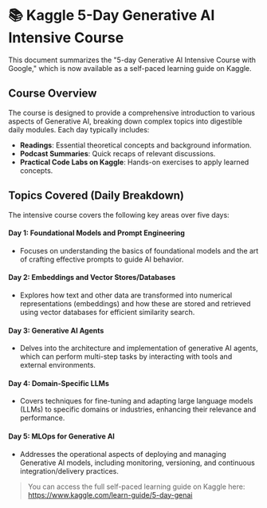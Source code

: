 # 📚 Kaggle 5-Day Generative AI Intensive Course
This document summarizes the "5-day Generative AI Intensive Course with Google," which is now available as a self-paced learning guide on Kaggle.

## Course Overview
The course is designed to provide a comprehensive introduction to various aspects of Generative AI, breaking down complex topics into digestible daily modules. Each day typically includes:

- **Readings**: Essential theoretical concepts and background information.
- **Podcast Summaries**: Quick recaps of relevant discussions.
- **Practical Code Labs on Kaggle**: Hands-on exercises to apply learned concepts.

## Topics Covered (Daily Breakdown)
The intensive course covers the following key areas over five days:

#### Day 1: Foundational Models and Prompt Engineering
- Focuses on understanding the basics of foundational models and the art of crafting effective prompts to guide AI behavior.

#### Day 2: Embeddings and Vector Stores/Databases
- Explores how text and other data are transformed into numerical representations (embeddings) and how these are stored and retrieved using vector databases for efficient similarity search.

#### Day 3: Generative AI Agents
- Delves into the architecture and implementation of generative AI agents, which can perform multi-step tasks by interacting with tools and external environments.

#### Day 4: Domain-Specific LLMs
- Covers techniques for fine-tuning and adapting large language models (LLMs) to specific domains or industries, enhancing their relevance and performance.

#### Day 5: MLOps for Generative AI
- Addresses the operational aspects of deploying and managing Generative AI models, including monitoring, versioning, and continuous integration/delivery practices.


> You can access the full self-paced learning guide on Kaggle here: https://www.kaggle.com/learn-guide/5-day-genai
